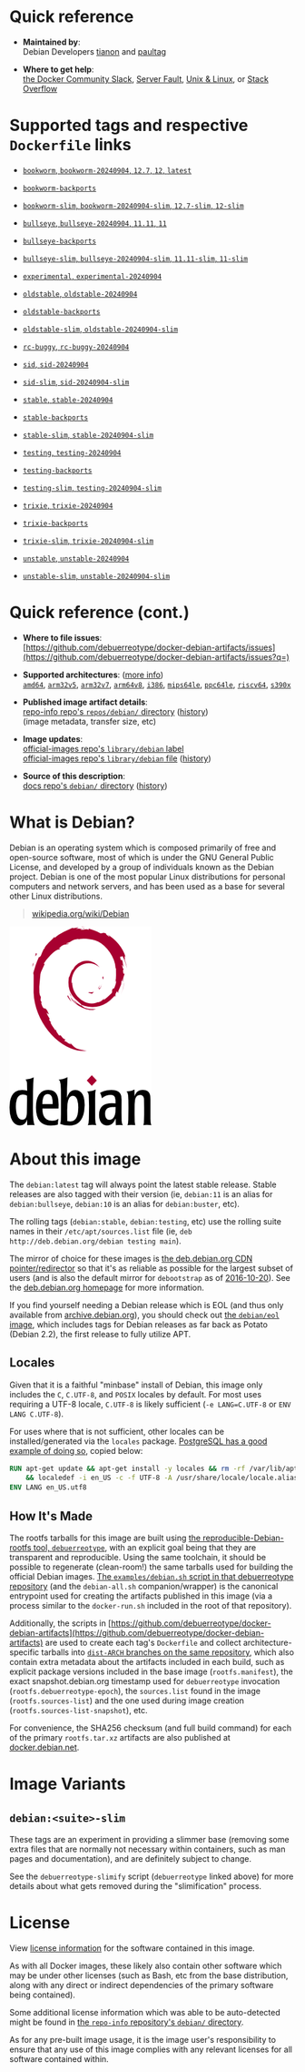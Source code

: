 <!--

********************************************************************************

WARNING:

    DO NOT EDIT "debian/README.md"

    IT IS AUTO-GENERATED

    (from the other files in "debian/" combined with a set of templates)

********************************************************************************

-->

# Quick reference

-	**Maintained by**:  
	Debian Developers [tianon](https://qa.debian.org/developer.php?login=tianon) and [paultag](https://qa.debian.org/developer.php?login=paultag)

-	**Where to get help**:  
	[the Docker Community Slack](https://dockr.ly/comm-slack), [Server Fault](https://serverfault.com/help/on-topic), [Unix & Linux](https://unix.stackexchange.com/help/on-topic), or [Stack Overflow](https://stackoverflow.com/help/on-topic)

# Supported tags and respective `Dockerfile` links

-	[`bookworm`, `bookworm-20240904`, `12.7`, `12`, `latest`](https://github.com/debuerreotype/docker-debian-artifacts/blob/ddce62e05a714e4a4d16a160505e7888f14e8a22/bookworm/Dockerfile)

-	[`bookworm-backports`](https://github.com/debuerreotype/docker-debian-artifacts/blob/ddce62e05a714e4a4d16a160505e7888f14e8a22/bookworm/backports/Dockerfile)

-	[`bookworm-slim`, `bookworm-20240904-slim`, `12.7-slim`, `12-slim`](https://github.com/debuerreotype/docker-debian-artifacts/blob/ddce62e05a714e4a4d16a160505e7888f14e8a22/bookworm/slim/Dockerfile)

-	[`bullseye`, `bullseye-20240904`, `11.11`, `11`](https://github.com/debuerreotype/docker-debian-artifacts/blob/ddce62e05a714e4a4d16a160505e7888f14e8a22/bullseye/Dockerfile)

-	[`bullseye-backports`](https://github.com/debuerreotype/docker-debian-artifacts/blob/ddce62e05a714e4a4d16a160505e7888f14e8a22/bullseye/backports/Dockerfile)

-	[`bullseye-slim`, `bullseye-20240904-slim`, `11.11-slim`, `11-slim`](https://github.com/debuerreotype/docker-debian-artifacts/blob/ddce62e05a714e4a4d16a160505e7888f14e8a22/bullseye/slim/Dockerfile)

-	[`experimental`, `experimental-20240904`](https://github.com/debuerreotype/docker-debian-artifacts/blob/ddce62e05a714e4a4d16a160505e7888f14e8a22/experimental/Dockerfile)

-	[`oldstable`, `oldstable-20240904`](https://github.com/debuerreotype/docker-debian-artifacts/blob/ddce62e05a714e4a4d16a160505e7888f14e8a22/oldstable/Dockerfile)

-	[`oldstable-backports`](https://github.com/debuerreotype/docker-debian-artifacts/blob/ddce62e05a714e4a4d16a160505e7888f14e8a22/oldstable/backports/Dockerfile)

-	[`oldstable-slim`, `oldstable-20240904-slim`](https://github.com/debuerreotype/docker-debian-artifacts/blob/ddce62e05a714e4a4d16a160505e7888f14e8a22/oldstable/slim/Dockerfile)

-	[`rc-buggy`, `rc-buggy-20240904`](https://github.com/debuerreotype/docker-debian-artifacts/blob/ddce62e05a714e4a4d16a160505e7888f14e8a22/rc-buggy/Dockerfile)

-	[`sid`, `sid-20240904`](https://github.com/debuerreotype/docker-debian-artifacts/blob/ddce62e05a714e4a4d16a160505e7888f14e8a22/sid/Dockerfile)

-	[`sid-slim`, `sid-20240904-slim`](https://github.com/debuerreotype/docker-debian-artifacts/blob/ddce62e05a714e4a4d16a160505e7888f14e8a22/sid/slim/Dockerfile)

-	[`stable`, `stable-20240904`](https://github.com/debuerreotype/docker-debian-artifacts/blob/ddce62e05a714e4a4d16a160505e7888f14e8a22/stable/Dockerfile)

-	[`stable-backports`](https://github.com/debuerreotype/docker-debian-artifacts/blob/ddce62e05a714e4a4d16a160505e7888f14e8a22/stable/backports/Dockerfile)

-	[`stable-slim`, `stable-20240904-slim`](https://github.com/debuerreotype/docker-debian-artifacts/blob/ddce62e05a714e4a4d16a160505e7888f14e8a22/stable/slim/Dockerfile)

-	[`testing`, `testing-20240904`](https://github.com/debuerreotype/docker-debian-artifacts/blob/ddce62e05a714e4a4d16a160505e7888f14e8a22/testing/Dockerfile)

-	[`testing-backports`](https://github.com/debuerreotype/docker-debian-artifacts/blob/ddce62e05a714e4a4d16a160505e7888f14e8a22/testing/backports/Dockerfile)

-	[`testing-slim`, `testing-20240904-slim`](https://github.com/debuerreotype/docker-debian-artifacts/blob/ddce62e05a714e4a4d16a160505e7888f14e8a22/testing/slim/Dockerfile)

-	[`trixie`, `trixie-20240904`](https://github.com/debuerreotype/docker-debian-artifacts/blob/ddce62e05a714e4a4d16a160505e7888f14e8a22/trixie/Dockerfile)

-	[`trixie-backports`](https://github.com/debuerreotype/docker-debian-artifacts/blob/ddce62e05a714e4a4d16a160505e7888f14e8a22/trixie/backports/Dockerfile)

-	[`trixie-slim`, `trixie-20240904-slim`](https://github.com/debuerreotype/docker-debian-artifacts/blob/ddce62e05a714e4a4d16a160505e7888f14e8a22/trixie/slim/Dockerfile)

-	[`unstable`, `unstable-20240904`](https://github.com/debuerreotype/docker-debian-artifacts/blob/ddce62e05a714e4a4d16a160505e7888f14e8a22/unstable/Dockerfile)

-	[`unstable-slim`, `unstable-20240904-slim`](https://github.com/debuerreotype/docker-debian-artifacts/blob/ddce62e05a714e4a4d16a160505e7888f14e8a22/unstable/slim/Dockerfile)

# Quick reference (cont.)

-	**Where to file issues**:  
	[https://github.com/debuerreotype/docker-debian-artifacts/issues](https://github.com/debuerreotype/docker-debian-artifacts/issues?q=)

-	**Supported architectures**: ([more info](https://github.com/docker-library/official-images#architectures-other-than-amd64))  
	[`amd64`](https://hub.docker.com/r/amd64/debian/), [`arm32v5`](https://hub.docker.com/r/arm32v5/debian/), [`arm32v7`](https://hub.docker.com/r/arm32v7/debian/), [`arm64v8`](https://hub.docker.com/r/arm64v8/debian/), [`i386`](https://hub.docker.com/r/i386/debian/), [`mips64le`](https://hub.docker.com/r/mips64le/debian/), [`ppc64le`](https://hub.docker.com/r/ppc64le/debian/), [`riscv64`](https://hub.docker.com/r/riscv64/debian/), [`s390x`](https://hub.docker.com/r/s390x/debian/)

-	**Published image artifact details**:  
	[repo-info repo's `repos/debian/` directory](https://github.com/docker-library/repo-info/blob/master/repos/debian) ([history](https://github.com/docker-library/repo-info/commits/master/repos/debian))  
	(image metadata, transfer size, etc)

-	**Image updates**:  
	[official-images repo's `library/debian` label](https://github.com/docker-library/official-images/issues?q=label%3Alibrary%2Fdebian)  
	[official-images repo's `library/debian` file](https://github.com/docker-library/official-images/blob/master/library/debian) ([history](https://github.com/docker-library/official-images/commits/master/library/debian))

-	**Source of this description**:  
	[docs repo's `debian/` directory](https://github.com/docker-library/docs/tree/master/debian) ([history](https://github.com/docker-library/docs/commits/master/debian))

# What is Debian?

Debian is an operating system which is composed primarily of free and open-source software, most of which is under the GNU General Public License, and developed by a group of individuals known as the Debian project. Debian is one of the most popular Linux distributions for personal computers and network servers, and has been used as a base for several other Linux distributions.

> [wikipedia.org/wiki/Debian](https://en.wikipedia.org/wiki/Debian)

![logo](https://raw.githubusercontent.com/docker-library/docs/b449be7df57e9ed9086bb5821bfb5d6cdc5d67a4/debian/logo.png)

# About this image

The `debian:latest` tag will always point the latest stable release. Stable releases are also tagged with their version (ie, `debian:11` is an alias for `debian:bullseye`, `debian:10` is an alias for `debian:buster`, etc).

The rolling tags (`debian:stable`, `debian:testing`, etc) use the rolling suite names in their `/etc/apt/sources.list` file (ie, `deb http://deb.debian.org/debian testing main`).

The mirror of choice for these images is [the deb.debian.org CDN pointer/redirector](https://deb.debian.org) so that it's as reliable as possible for the largest subset of users (and is also the default mirror for `debootstrap` as of [2016-10-20](https://anonscm.debian.org/cgit/d-i/debootstrap.git/commit/?id=9e8bc60ad1ccf3a25ce7890526b70059f3e770de)). See the [deb.debian.org homepage](https://deb.debian.org) for more information.

If you find yourself needing a Debian release which is EOL (and thus only available from [archive.debian.org](http://archive.debian.org)), you should check out [the `debian/eol` image](https://hub.docker.com/r/debian/eol/), which includes tags for Debian releases as far back as Potato (Debian 2.2), the first release to fully utilize APT.

## Locales

Given that it is a faithful "minbase" install of Debian, this image only includes the `C`, `C.UTF-8`, and `POSIX` locales by default. For most uses requiring a UTF-8 locale, `C.UTF-8` is likely sufficient (`-e LANG=C.UTF-8` or `ENV LANG C.UTF-8`).

For uses where that is not sufficient, other locales can be installed/generated via the `locales` package. [PostgreSQL has a good example of doing so](https://github.com/docker-library/postgres/blob/69bc540ecfffecce72d49fa7e4a46680350037f9/9.6/Dockerfile#L21-L24), copied below:

```dockerfile
RUN apt-get update && apt-get install -y locales && rm -rf /var/lib/apt/lists/* \
	&& localedef -i en_US -c -f UTF-8 -A /usr/share/locale/locale.alias en_US.UTF-8
ENV LANG en_US.utf8
```

## How It's Made

The rootfs tarballs for this image are built using [the reproducible-Debian-rootfs tool, `debuerreotype`](https://github.com/debuerreotype/debuerreotype), with an explicit goal being that they are transparent and reproducible. Using the same toolchain, it should be possible to regenerate (clean-room!) the same tarballs used for building the official Debian images. [The `examples/debian.sh` script in that debuerreotype repository](https://github.com/debuerreotype/debuerreotype/blob/master/examples/debian.sh) (and the `debian-all.sh` companion/wrapper) is the canonical entrypoint used for creating the artifacts published in this image (via a process similar to the `docker-run.sh` included in the root of that repository).

Additionally, the scripts in [https://github.com/debuerreotype/docker-debian-artifacts](https://github.com/debuerreotype/docker-debian-artifacts) are used to create each tag's `Dockerfile` and collect architecture-specific tarballs into [`dist-ARCH` branches on the same repository](https://github.com/debuerreotype/docker-debian-artifacts/branches), which also contain extra metadata about the artifacts included in each build, such as explicit package versions included in the base image (`rootfs.manifest`), the exact snapshot.debian.org timestamp used for `debuerreotype` invocation (`rootfs.debuerreotype-epoch`), the `sources.list` found in the image (`rootfs.sources-list`) and the one used during image creation (`rootfs.sources-list-snapshot`), etc.

For convenience, the SHA256 checksum (and full build command) for each of the primary `rootfs.tar.xz` artifacts are also published at [docker.debian.net](https://docker.debian.net/).

# Image Variants

## `debian:<suite>-slim`

These tags are an experiment in providing a slimmer base (removing some extra files that are normally not necessary within containers, such as man pages and documentation), and are definitely subject to change.

See the `debuerreotype-slimify` script (`debuerreotype` linked above) for more details about what gets removed during the "slimification" process.

# License

View [license information](https://www.debian.org/social_contract#guidelines) for the software contained in this image.

As with all Docker images, these likely also contain other software which may be under other licenses (such as Bash, etc from the base distribution, along with any direct or indirect dependencies of the primary software being contained).

Some additional license information which was able to be auto-detected might be found in [the `repo-info` repository's `debian/` directory](https://github.com/docker-library/repo-info/tree/master/repos/debian).

As for any pre-built image usage, it is the image user's responsibility to ensure that any use of this image complies with any relevant licenses for all software contained within.
